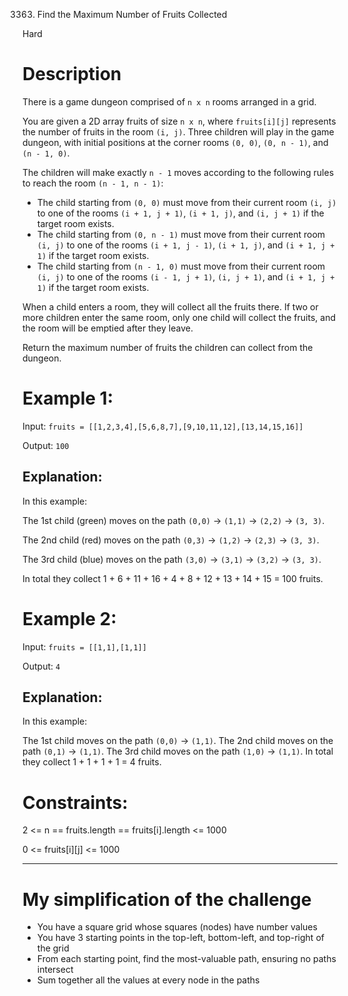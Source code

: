 3363. Find the Maximum Number of Fruits Collected

Hard

# Description

There is a game dungeon comprised of `n x n` rooms arranged in a grid.

You are given a 2D array fruits of size `n x n`, where `fruits[i][j]` represents the number of fruits in the room `(i, j)`. Three children will play in the game dungeon, with initial positions at the corner rooms `(0, 0)`, `(0, n - 1)`, and `(n - 1, 0)`.

The children will make exactly `n - 1` moves according to the following rules to reach the room `(n - 1, n - 1)`:

- The child starting from `(0, 0)` must move from their current room `(i, j)` to one of the rooms `(i + 1, j + 1)`, `(i + 1, j)`, and `(i, j + 1)` if the target room exists.
- The child starting from `(0, n - 1)` must move from their current room `(i, j)` to one of the rooms `(i + 1, j - 1)`, `(i + 1, j)`, and `(i + 1, j + 1)` if the target room exists.
- The child starting from `(n - 1, 0)` must move from their current room `(i, j)` to one of the rooms `(i - 1, j + 1)`, `(i, j + 1)`, and `(i + 1, j + 1)` if the target room exists.

When a child enters a room, they will collect all the fruits there. If two or more children enter the same room, only one child will collect the fruits, and the room will be emptied after they leave.

Return the maximum number of fruits the children can collect from the dungeon.

# Example 1:

Input: `fruits = [[1,2,3,4],[5,6,8,7],[9,10,11,12],[13,14,15,16]]`

Output: `100`

## Explanation:

In this example:

The 1st child (green) moves on the path `(0,0)` -> `(1,1)` -> `(2,2)` -> `(3, 3)`.

The 2nd child (red) moves on the path `(0,3)` -> `(1,2)` -> `(2,3)` -> `(3, 3)`.

The 3rd child (blue) moves on the path `(3,0)` -> `(3,1)` -> `(3,2)` -> `(3, 3)`.

In total they collect 1 + 6 + 11 + 16 + 4 + 8 + 12 + 13 + 14 + 15 = 100 fruits.

# Example 2:

Input: `fruits = [[1,1],[1,1]]`

Output: `4`

## Explanation:

In this example:

The 1st child moves on the path `(0,0)` -> `(1,1)`.
The 2nd child moves on the path `(0,1)` -> `(1,1)`.
The 3rd child moves on the path `(1,0)` -> `(1,1)`.
In total they collect 1 + 1 + 1 + 1 = 4 fruits.

# Constraints:

2 <= n == fruits.length == fruits[i].length <= 1000

0 <= fruits[i][j] <= 1000

---

# My simplification of the challenge

- You have a square grid whose squares (nodes) have number values
- You have 3 starting points in the top-left, bottom-left, and top-right of the grid
- From each starting point, find the most-valuable path, ensuring no paths intersect
- Sum together all the values at every node in the paths
